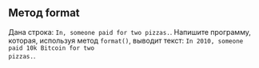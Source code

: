 ## Метод format

Дана строка: <code>In, someone paid for two pizzas.</code>.
Напишите программу, которая, используя метод <code>format()</code>, выводит текст:
<code>In 2010, someone paid 10k Bitcoin for two pizzas.</code>.
